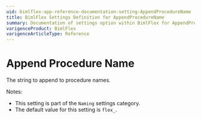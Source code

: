 ```yaml
---
uid: bimlflex-app-reference-documentation-setting-AppendProcedureName
title: BimlFlex Settings Definition for AppendProcedureName
summary: Documentation of settings option within BimlFlex for AppendProcedureName
varigenceProduct: BimlFlex
varigenceArticleType: Reference
---
```


# Append Procedure Name

The string to append to procedure names.

Notes:
* This setting is part of the `Naming` settings category.
* The default value for this setting is `flex_`.